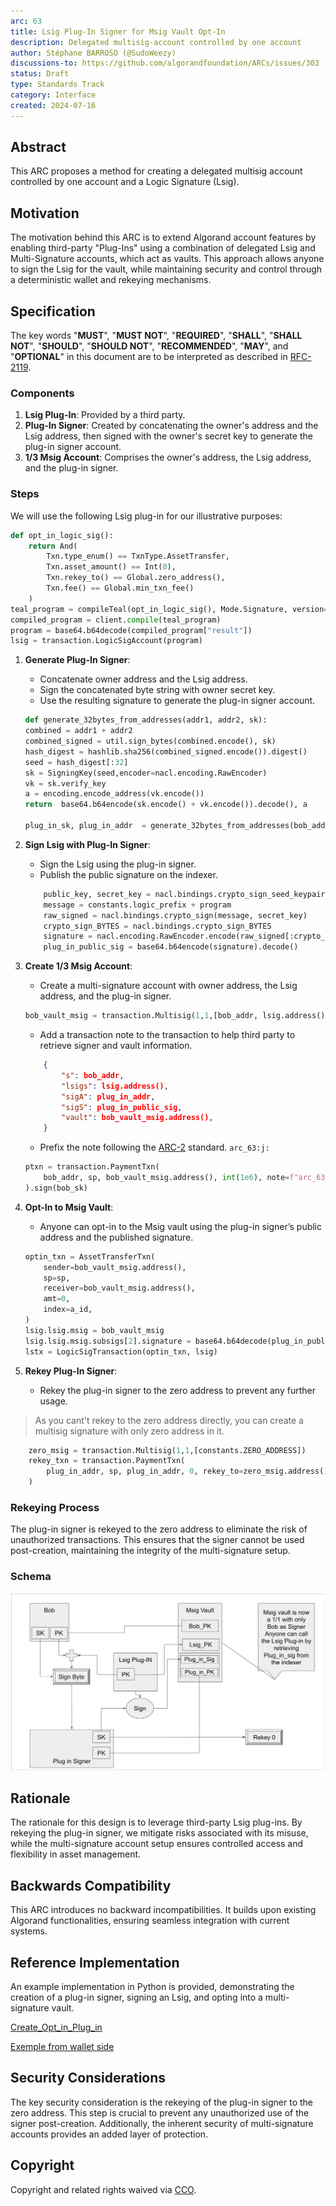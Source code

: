 ```yaml
---
arc: 63
title: Lsig Plug-In Signer for Msig Vault Opt-In
description: Delegated multisig-account controlled by one account
author: Stéphane BARROSO (@SudoWeezy)
discussions-to: https://github.com/algorandfoundation/ARCs/issues/303
status: Draft
type: Standards Track
category: Interface
created: 2024-07-16
---
```


## Abstract

This ARC proposes a method for creating a delegated multisig account controlled by one account and a Logic Signature (Lsig).

## Motivation

The motivation behind this ARC is to extend Algorand account features by enabling third-party "Plug-Ins" using a combination of delegated Lsig and Multi-Signature accounts, which act as vaults. This approach allows anyone to sign the Lsig for the vault, while maintaining security and control through a deterministic wallet and rekeying mechanisms.

## Specification

The key words "**MUST**", "**MUST NOT**", "**REQUIRED**", "**SHALL**", "**SHALL NOT**", "**SHOULD**", "**SHOULD NOT**", "**RECOMMENDED**", "**MAY**", and "**OPTIONAL**" in this document are to be interpreted as described in [RFC-2119](https://www.ietf.org/rfc/rfc2119.txt).

### Components

1. **Lsig Plug-In**: Provided by a third party.
2. **Plug-In Signer**: Created by concatenating the owner's address and the Lsig address, then signed with the owner's secret key to generate the plug-in signer account.
3. **1/3 Msig Account**: Comprises the owner's address, the Lsig address, and the plug-in signer.

### Steps

We will use the following Lsig plug-in for our illustrative purposes:

```python
def opt_in_logic_sig():
    return And(
        Txn.type_enum() == TxnType.AssetTransfer,
        Txn.asset_amount() == Int(0),
        Txn.rekey_to() == Global.zero_address(),
        Txn.fee() == Global.min_txn_fee()
    )
teal_program = compileTeal(opt_in_logic_sig(), Mode.Signature, version=10)
compiled_program = client.compile(teal_program)
program = base64.b64decode(compiled_program["result"])
lsig = transaction.LogicSigAccount(program)


```

1. **Generate Plug-In Signer**:
    - Concatenate owner address and the Lsig address.
    - Sign the concatenated byte string with owner secret key.
    - Use the resulting signature to generate the plug-in signer account.

    ```python
    def generate_32bytes_from_addresses(addr1, addr2, sk):
    combined = addr1 + addr2
    combined_signed = util.sign_bytes(combined.encode(), sk)
    hash_digest = hashlib.sha256(combined_signed.encode()).digest()
    seed = hash_digest[:32]
    sk = SigningKey(seed,encoder=nacl.encoding.RawEncoder)
    vk = sk.verify_key
    a = encoding.encode_address(vk.encode())
    return  base64.b64encode(sk.encode() + vk.encode()).decode(), a

    plug_in_sk, plug_in_addr  = generate_32bytes_from_addresses(bob_addr, lsig.address(), bob_sk)
    ```

2. **Sign Lsig with Plug-In Signer**:
    - Sign the Lsig using the plug-in signer.
    - Publish the public signature on the indexer.

    ```python
        public_key, secret_key = nacl.bindings.crypto_sign_seed_keypair(base64.b64decode(plug_in_sk)[: constants.key_len_bytes])
        message = constants.logic_prefix + program
        raw_signed = nacl.bindings.crypto_sign(message, secret_key)
        crypto_sign_BYTES = nacl.bindings.crypto_sign_BYTES
        signature = nacl.encoding.RawEncoder.encode(raw_signed[:crypto_sign_BYTES])
        plug_in_public_sig = base64.b64encode(signature).decode()
    ```

3. **Create 1/3 Msig Account**:
    - Create a multi-signature account with owner address, the Lsig address, and the plug-in signer.

    ```python
    bob_vault_msig = transaction.Multisig(1,1,[bob_addr, lsig.address(), plug_in_addr])
    ```

    - Add a transaction note to the transaction to help third party to retrieve signer and vault information.

    ```json
        {
            "s": bob_addr,
            "lsigs": lsig.address(),
            "sigA": plug_in_addr,
            "sigS": plug_in_public_sig,
            "vault": bob_vault_msig.address(),
        }
    ```

    - Prefix the note following the [ARC-2](./arc-0002.md) standard. `arc_63:j:`

    ```python
    ptxn = transaction.PaymentTxn(
        bob_addr, sp, bob_vault_msig.address(), int(1e6), note=f"arc_63:j:{note_field}"
    ).sign(bob_sk)
    ```

4. **Opt-In to Msig Vault**:
    - Anyone can opt-in to the Msig vault using the plug-in signer’s public address and the published signature.

    ```python
    optin_txn = AssetTransferTxn(
        sender=bob_vault_msig.address(),
        sp=sp,
        receiver=bob_vault_msig.address(),
        amt=0,
        index=a_id,
    )
    lsig.lsig.msig = bob_vault_msig
    lsig.lsig.msig.subsigs[2].signature = base64.b64decode(plug_in_public_sig) # signature from plug_in_public
    lstx = LogicSigTransaction(optin_txn, lsig)
    ```

5. **Rekey Plug-In Signer**:
    - Rekey the plug-in signer to the zero address to prevent any further usage.

> As you cant't rekey to the zero address directly, you can create a multisig signature with only  zero address in it.

```python
    zero_msig = transaction.Multisig(1,1,[constants.ZERO_ADDRESS])
    rekey_txn = transaction.PaymentTxn(
        plug_in_addr, sp, plug_in_addr, 0, rekey_to=zero_msig.address()
    )
```

### Rekeying Process

The plug-in signer is rekeyed to the zero address to eliminate the risk of unauthorized transactions. This ensures that the signer cannot be used post-creation, maintaining the integrity of the multi-signature setup.

### Schema

![ARC Status Diagram](../assets/arc-0063/image.png)

## Rationale

The rationale for this design is to leverage third-party Lsig plug-ins. By rekeying the plug-in signer, we mitigate risks associated with its misuse, while the multi-signature account setup ensures controlled access and flexibility in asset management.

## Backwards Compatibility

This ARC introduces no backward incompatibilities. It builds upon existing Algorand functionalities, ensuring seamless integration with current systems.

## Reference Implementation

An example implementation in Python is provided, demonstrating the creation of a plug-in signer, signing an Lsig, and opting into a multi-signature vault.

[Create_Opt_in_Plug_in](../assets/arc-0063/create_plugin.py)

[Exemple from wallet side](../assets/arc-0063/wallet_view.py)

## Security Considerations

The key security consideration is the rekeying of the plug-in signer to the zero address. This step is crucial to prevent any unauthorized use of the signer post-creation. Additionally, the inherent security of multi-signature accounts provides an added layer of protection.

## Copyright

Copyright and related rights waived via <a href="https://creativecommons.org/publicdomain/zero/1.0/">CCO</a>.
